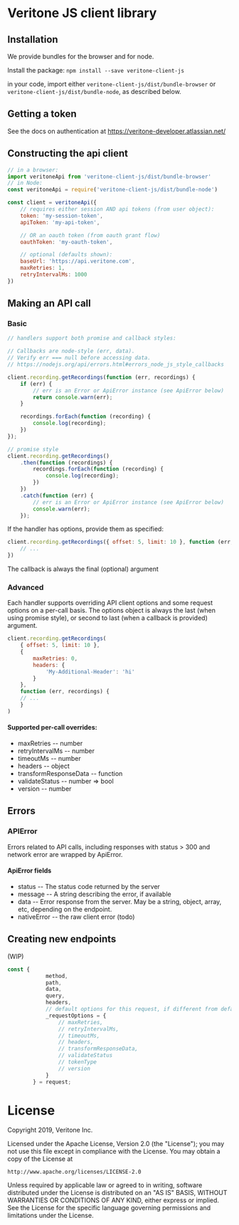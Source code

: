 # Veritone JS client library

## Installation
We provide bundles for the browser and for node.

Install the package:
`npm install --save veritone-client-js`

in your code, import either `veritone-client-js/dist/bundle-browser` or `veritone-client-js/dist/bundle-node`, as described below.

## Getting a token
See the docs on authentication at https://veritone-developer.atlassian.net/

## Constructing the api client
```javascript
// in a browser:
import veritoneApi from 'veritone-client-js/dist/bundle-browser'
// in Node:
const veritoneApi = require('veritone-client-js/dist/bundle-node')

const client = veritoneApi({
	// requires either session AND api tokens (from user object):
	token: 'my-session-token',
	apiToken: 'my-api-token',

	// OR an oauth token (from oauth grant flow)
	oauthToken: 'my-oauth-token',

	// optional (defaults shown):
	baseUrl: 'https://api.veritone.com',
	maxRetries: 1,
	retryIntervalMs: 1000
})
```

## Making an API call
### Basic
```javascript
// handlers support both promise and callback styles:

// Callbacks are node-style (err, data).
// Verify err === null before accessing data.
// https://nodejs.org/api/errors.html#errors_node_js_style_callbacks

client.recording.getRecordings(function (err, recordings) {
	if (err) {
		// err is an Error or ApiError instance (see ApiError below)
		return console.warn(err);
	}

	recordings.forEach(function (recording) {
		console.log(recording);
	})
});

// promise style
client.recording.getRecordings()
	.then(function (recordings) {
		recordings.forEach(function (recording) {
			console.log(recording);
		})
	})
	.catch(function (err) {
		// err is an Error or ApiError instance (see ApiError below)
		console.warn(err);
	});
```

If the handler has options, provide them as specified:
```javascript
client.recording.getRecordings({ offset: 5, limit: 10 }, function (err, recordings) {
	// ...
})
```
The callback is always the final (optional) argument

### Advanced
Each handler supports overriding API client options and some request options on a per-call basis. The options object is always the last (when using promise style), or second to last (when a callback is provided) argument.

```javascript
client.recording.getRecordings(
	{ offset: 5, limit: 10 },
	{
		maxRetries: 0,
		headers: {
			'My-Additional-Header': 'hi'
		}
	},
	function (err, recordings) {
	// ...
	}
)
```

#### Supported per-call overrides:
* maxRetries -- number
* retryIntervalMs -- number
* timeoutMs -- number
* headers -- object
* transformResponseData -- function
* validateStatus -- number => bool
* version -- number

## Errors
### APIError
Errors related to API calls, including responses with status > 300 and network error are wrapped by ApiError.
#### ApiError fields
* status -- The status code returned by the server
* message -- A string describing the error, if available
* data -- Error response from the server. May be a string, object, array, etc, depending on the endpoint.
* nativeError -- the raw client error (todo)

## Creating new endpoints
(WIP)
```javascript
const {
			method,
			path,
			data,
			query,
			headers,
			// default options for this request, if different from defaults
			_requestOptions = {
				// maxRetries,
				// retryIntervalMs,
				// timeoutMs,
				// headers,
				// transformResponseData,
				// validateStatus
				// tokenType
				// version
			}
		} = request;
```


# License
Copyright 2019, Veritone Inc.

Licensed under the Apache License, Version 2.0 (the "License");
you may not use this file except in compliance with the License.
You may obtain a copy of the License at

    http://www.apache.org/licenses/LICENSE-2.0

Unless required by applicable law or agreed to in writing, software
distributed under the License is distributed on an "AS IS" BASIS,
WITHOUT WARRANTIES OR CONDITIONS OF ANY KIND, either express or implied.
See the License for the specific language governing permissions and
limitations under the License.
